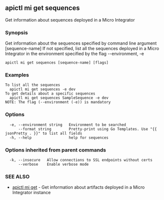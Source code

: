 ## apictl mi get sequences

Get information about sequences deployed in a Micro Integrator

### Synopsis

Get information about the sequences specified by command line argument [sequence-name]
If not specified, list all the sequences deployed in a Micro Integrator in the environment specified by the flag --environment, -e

```
apictl mi get sequences [sequence-name] [flags]
```

### Examples

```
To list all the sequences
  apictl mi get sequences -e dev
To get details about a specific sequences
  apictl mi get sequences SampleSequence -e dev
NOTE: The flag (--environment (-e)) is mandatory
```

### Options

```
  -e, --environment string   Environment to be searched
      --format string        Pretty-print using Go Templates. Use "{{ jsonPretty . }}" to list all fields
  -h, --help                 help for sequences
```

### Options inherited from parent commands

```
  -k, --insecure   Allow connections to SSL endpoints without certs
      --verbose    Enable verbose mode
```

### SEE ALSO

* [apictl mi get](apictl_mi_get.md)	 - Get information about artifacts deployed in a Micro Integrator instance

